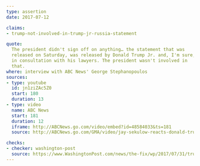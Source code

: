 ```yaml
---
type: assertion
date: 2017-07-12

claims:
- trump-not-involved-in-trump-jr-russia-statement

quote:
  The president didn't sign off on anything… the statement that was
  released on Saturday, was released by Donald Trump Jr. and, I'm sure,
  in consultation with his lawyers. The president wasn't involved in
  that.
where: interview with ABC News' George Stephanopoulos
sources:
- type: youtube
  id: jn1ziZAc5Z0
  start: 180
  duration: 13
- type: video
  name: ABC News
  start: 181
  duration: 12
  iframe: http://ABCNews.go.com/video/embed?id=48584033&ts=181
  source: http://ABCNews.go.com/GMA/video/jay-sekulow-reacts-donald-trump-jrs-account-meeting-48584033?ts=181

checks:
- checker: washington-post
  source: https://www.WashingtonPost.com/news/the-fix/wp/2017/07/31/trumps-lawyer-repeatedly-denied-trump-was-involved-in-trump-jr-s-statement-but-he-was/
---
```

